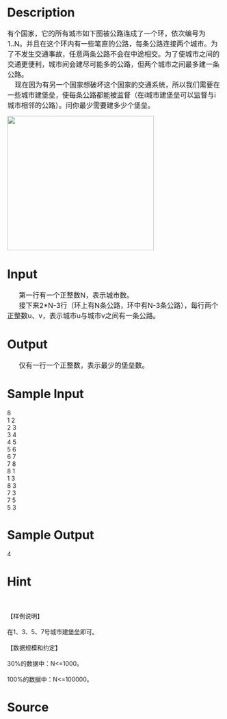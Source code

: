 
# Description

<div class="content"><div style="margin: 0cm 0cm 0pt 0.5pt; text-indent: -0.5pt"><span style="font-size: 12pt">有个国家，它的所有城市如下图被公路连成了一个环，依次编号为</span><span style="font-size: 12pt">1..N</span><span style="font-size: 12pt">。并且在这个环内有一些笔直的公路，每条公路连接两个城市。为了不发生交通事故，任意两条公路不会在中途相交。为了使城市之间的交通更便利，城市间会建尽可能多的公路，但两个城市之间最多建一条公路。</span></div>
<div style="margin: 0cm 0cm 0pt 0.5pt; text-indent: -0.5pt"></div>
<div style="margin: 0cm 0cm 0pt 0.5pt; text-indent: -0.5pt"><span style="font-size: 12pt">    </span><span style="font-size: 12pt">现在因为有另一个国家想破坏这个国家的交通系统，所以我们需要在一些城市建堡垒，使每条公路都能被监督（在</span><span style="font-size: 12pt">i</span><span style="font-size: 12pt">城市建堡垒可以监督与</span><span style="font-size: 12pt">i</span><span style="font-size: 12pt">城市相邻的公路）。问你最少需要建多少个堡垒。</span></div>
<p><img height="314" width="343" alt="" src="/source/bzoj/2689/img/aHR0cHM6Ly9seWRzeS5jb20vSnVkZ2VPbmxpbmUvdXBsb2FkLzIwMTIwNC9hYS5qcGc=.jpg"/></p></div>

# Input

<div class="content"><div style="text-indent: 20.5pt"><span style="font-size: 12pt">第一行有一个正整数</span><span style="font-size: 12pt">N</span><span style="font-size: 12pt">，表示城市数。</span></div>
<div style="text-indent: 20.5pt"><span style="font-size: 12pt">接下来</span><span style="font-size: 12pt">2*N-3</span><span style="font-size: 12pt">行（环上有</span><span style="font-size: 12pt">N</span><span style="font-size: 12pt">条公路，环中有</span><span style="font-size: 12pt">N-3</span><span style="font-size: 12pt">条公路），每行两个正整数</span><span style="font-size: 12pt">u</span><span style="font-size: 12pt">、</span><span style="font-size: 12pt">v</span><span style="font-size: 12pt">，表示城市</span><span style="font-size: 12pt">u</span><span style="font-size: 12pt">与城市</span><span style="font-size: 12pt">v</span><span style="font-size: 12pt">之间有一条公路。</span></div></div>

# Output

<div class="content"><div style="text-indent: 20.5pt"><span style="font-size: 12pt">仅有一行一个正整数，表示最少的堡垒数。</span></div></div>

# Sample Input

<div class="content"><span class="sampledata">8<br/>
1 2<br/>
2 3<br/>
3 4<br/>
4 5<br/>
5 6<br/>
6 7<br/>
7 8<br/>
8 1<br/>
1 3<br/>
8 3<br/>
7 3<br/>
7 5<br/>
5 3<br/>
</span></div>

# Sample Output

<div class="content"><span class="sampledata">4</span></div>

# Hint

<div class="content"><p></p><p><br/><br/>
【样例说明】<br/><br/>
在1、3、5、7号城市建堡垒即可。<br/><br/>
【数据规模和约定】<br/><br/>
30%的数据中：N&lt;=1000。<br/><br/>
100%的数据中：N&lt;=100000。</p><p></p></div>

# Source

<div class="content"><p><a href="problemset.php?search="></a></p></div>

